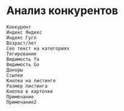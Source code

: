 # Анализ конкурентов
    Конкурент
    Индекс Яндекс
    Индекс Гугл
    Возраст/лет
    Сео текст на категориях
    Тегирование
    Видимость Ya
    Видимость Go
    Доноры
    Ссылки
    Кнопка на листинге
    Размер листинга
    Кнопка в карточке
    Примечание
    Примечание2 											
